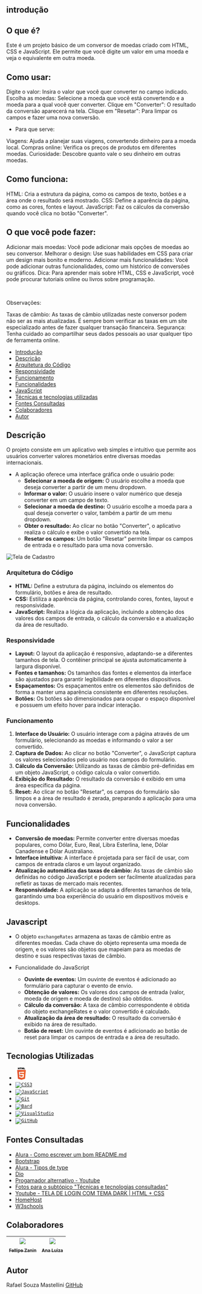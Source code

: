 ## introdução

## O que é?
Este é um projeto básico de um conversor de moedas criado com HTML, CSS e JavaScript. Ele permite que você digite um valor em uma moeda e veja o equivalente em outra moeda.

## Como usar:

Digite o valor: Insira o valor que você quer converter no campo indicado.
Escolha as moedas: Selecione a moeda que você está convertendo e a moeda para a qual você quer converter.
Clique em "Converter": O resultado da conversão aparecerá na tela.
Clique em "Resetar": Para limpar os campos e fazer uma nova conversão.

* Para que serve:

Viagens: Ajuda a planejar suas viagens, convertendo dinheiro para a moeda local.
Compras online: Verifica os preços de produtos em diferentes moedas.
Curiosidade: Descobre quanto vale o seu dinheiro em outras moedas.

## Como funciona:

HTML: Cria a estrutura da página, como os campos de texto, botões e a área onde o resultado será mostrado.
CSS: Define a aparência da página, como as cores, fontes e layout.
JavaScript: Faz os cálculos da conversão quando você clica no botão "Converter".

## O que você pode fazer:

Adicionar mais moedas: Você pode adicionar mais opções de moedas ao seu conversor.
Melhorar o design: Use suas habilidades em CSS para criar um design mais bonito e moderno.
Adicionar mais funcionalidades: Você pode adicionar outras funcionalidades, como um histórico de conversões ou gráficos.
Dica: Para aprender mais sobre HTML, CSS e JavaScript, você pode procurar tutoriais online ou livros sobre programação.

<br>

Observações:

Taxas de câmbio: As taxas de câmbio utilizadas neste conversor podem não ser as mais atualizadas. É sempre bom verificar as taxas em um site especializado antes de fazer qualquer transação financeira.
Segurança: Tenha cuidado ao compartilhar seus dados pessoais ao usar qualquer tipo de ferramenta online.

* [Introdução](#introdução)
* [Descrição](#descrição)
* [Arquitetura do Código](#arquitetura-do-código)
* [Responsividade](#responsividade)
* [Funcionamento](#funcionamento)
* [Funcionalidades](#funcionalidades)
* [JavaScript](#javascript)
* [Técnicas e tecnologias utilizadas](#técnicas-e-tecnologias-utilizadas)
* [Fontes Consultadas](#fontes-consultadas)
* [Colaboradores](#colaboradores)
* [Autor](#autor)
 
## Descrição
O projeto consiste em um aplicativo web simples e intuitivo que permite aos usuários converter valores monetários entre diversas moedas internacionais.
 
 
- A aplicação oferece uma interface gráfica onde o usuário pode:
    - **Selecionar a moeda de origem:** O usuário escolhe a moeda que deseja converter a partir de um menu dropdown.
    - **Informar o valor:** O usuário insere o valor numérico que deseja converter em um campo de texto.
    - **Selecionar a moeda de destino:** O usuário escolhe a moeda para a qual deseja converter o valor, também a partir de um menu dropdown.
    - **Obter o resultado:** Ao clicar no botão "Converter", o aplicativo realiza o cálculo e exibe o valor convertido na tela.
    - **Resetar os campos:** Um botão "Resetar" permite limpar os campos de entrada e o resultado para uma nova conversão.
 
![Tela de Cadastro](vdi/Gravação-de-Tela-2024-10-24-074839.gif)
 
### Arquitetura do Código
 
- **HTML:** Define a estrutura da página, incluindo os elementos do formulário, botões e área de resultado.
- **CSS:** Estiliza a aparência da página, controlando cores, fontes, layout e responsividade.
- **JavaScript:** Realiza a lógica da aplicação, incluindo a obtenção dos valores dos campos de entrada, o cálculo da conversão e a atualização da área de resultado.
 
### Responsividade
- **Layout:** O layout da aplicação é responsivo, adaptando-se a diferentes tamanhos de tela. O contêiner principal se ajusta automaticamente à largura disponível.
- **Fontes e tamanhos:** Os tamanhos das fontes e elementos da interface são ajustados para garantir legibilidade em diferentes dispositivos.
- **Espaçamentos:** Os espaçamentos entre os elementos são definidos de forma a manter uma aparência consistente em diferentes resoluções.
- **Botões:** Os botões são dimensionados para ocupar o espaço disponível e possuem um efeito hover para indicar interação.
 
### Funcionamento
1. **Interface do Usuário:** O usuário interage com a página através de um formulário, selecionando as moedas e informando o valor a ser convertido.
2. **Captura de Dados:** Ao clicar no botão "Converter", o JavaScript captura os valores selecionados pelo usuário nos campos do formulário.
3. **Cálculo da Conversão:** Utilizando as taxas de câmbio pré-definidas em um objeto JavaScript, o código calcula o valor convertido.
4. **Exibição do Resultado:** O resultado da conversão é exibido em uma área específica da página.
5. **Reset:** Ao clicar no botão "Resetar", os campos do formulário são limpos e a área de resultado é zerada, preparando a aplicação para uma nova conversão.
 
## Funcionalidades
- **Conversão de moedas:** Permite converter entre diversas moedas populares, como Dólar, Euro, Real, Libra Esterlina, Iene, Dólar Canadense e Dólar Australiano.
- **Interface intuitiva:** A interface é projetada para ser fácil de usar, com campos de entrada claros e um layout organizado.
- **Atualização automática das taxas de câmbio:** As taxas de câmbio são definidas no código JavaScript e podem ser facilmente atualizadas para refletir as taxas de mercado mais recentes.
- **Responsividade:** A aplicação se adapta a diferentes tamanhos de tela, garantindo uma boa experiência do usuário em dispositivos móveis e desktops.
 
## Javascript
- O objeto ``exchangeRates`` armazena as taxas de câmbio entre as diferentes moedas. Cada chave do objeto representa uma moeda de origem, e os valores são objetos que mapeiam para as moedas de destino e suas respectivas taxas de câmbio.
 
- Funcionalidade do JavaScript
    - **Ouvinte de eventos:** Um ouvinte de eventos é adicionado ao formulário para capturar o evento de envio.
    - **Obtenção de valores:** Os valores dos campos de entrada (valor, moeda de origem e moeda de destino) são obtidos.
    - **Cálculo da conversão:** A taxa de câmbio correspondente é obtida do objeto exchangeRates e o valor convertido é calculado.
    - **Atualização da área de resultado:** O resultado da conversão é exibido na área de resultado.
    - **Botão de reset:** Um ouvinte de eventos é adicionado ao botão de reset para limpar os campos de entrada e a área de resultado.
 
 
## Tecnologias Utilizadas
 
* [<code><img height="32" src="https://raw.githubusercontent.com/github/explore/80688e429a7d4ef2fca1e82350fe8e3517d3494d/topics/html/html.png" alt="HTML5"/></code>](https://developer.mozilla.org/pt-BR/docs/Web/HTML)
* [<code><img height="32" src="https://cdn.worldvectorlogo.com/logos/css-3.svg" alt="CSS3"/></code>](https://developer.mozilla.org/pt-BR/docs/Web/CSS)
* [<code><img height="32" src="https://upload.wikimedia.org/wikipedia/commons/6/6a/JavaScript-logo.png" alt="JavaScript"/></code>](https://developer.mozilla.org/pt-BR/docs/Web/JavaScript)
* [<code><img height="32" src="https://www.malwarebytes.com/wp-content/uploads/sites/2/2023/01/asset_upload_file97293_255583.jpg" alt="Git"/></code>](https://git-scm.com/)
* [<code><img height="32" src="https://blog.netscandigital.com/wp-content/uploads/2023/07/O-que-e-o-Google-Bard.png" alt="Bard"/></code>](https://bard.google.com/chat?hl=pt)
* [<code><img height="32" src="https://img.shields.io/badge/VSCode-0078D4?style=for-the-badge&logo=visual%20studio%20code&logoColor=white" alt="VisualStudio"/></code>](https://code.visualstudio.com/)
* [<code><img height="32" src="https://img.shields.io/badge/GitHub-100000?style=for-the-badge&logo=github&logoColor=white" alt="GitHub"/></code>](https://github.com/)
 
 
## Fontes Consultadas
 
* [Alura - Como escrever um bom README.md](https://www.alura.com.br/artigos/escrever-bom-readme)
* [Bootstrap](https://getbootstrap.com/docs/5.3/forms/checks-radios/#radios)
* [Alura - Tipos de type](https://cursos.alura.com.br/forum/topico-type-do-campo-telefone-104370)
* [Dio](https://www.dio.me/articles/tutorial-criando-um-readme-bonitao-para-o-seu-github)
* [Progamador alternativo - Youtube](https://youtu.be/HJ16WEmOWTw?si=UFvCAtBHbuCc08Hu)
* [Fotos para o subtópico "Técnicas e tecnologias consultadas"](https://github.com/alexandresanlim/Badges4-README.md-Profile)
* [Youtube - TELA DE LOGIN COM TEMA DARK | HTML + CSS](https://youtu.be/69-WfrVBli8?si=GGultNVszQg0wDUK)
* [HomeHost](https://www.homehost.com.br/blog/tutoriais/html-buttton/)
* [W3schools](https://www.w3schools.com/js/js_window_location.asp)
 
 
## Colaboradores
| [<img loading="lazy" src="https://avatars.githubusercontent.com/u/140712280?v=4" width=115><br><sub>Fellipe Zanin</sub>](https://github.com/Fell1pe) |  [<img loading="lazy" src="https://avatars.githubusercontent.com/u/140712281?v=4" width=115><br><sub>Ana Luiza</sub>](https://github.com/AnaLu1za) |
| :---: | :---: |
 
 
 
## Autor
Rafael Souza Mastellini [GitHub](https://github.com/SouzaRafael7)